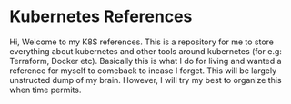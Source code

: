 # Kubernetes References
Hi, Welcome to my K8S references. This is a repository for me to store everything about kubernetes and other tools around kubernetes (for e.g: Terraform, Docker etc). Basically this is what I do for living and wanted a reference for myself to comeback to incase I forget. This will be largely unstructed dump of my brain. However, I will try my best to organize this when time permits.